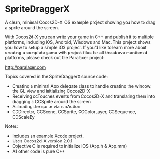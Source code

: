 SpriteDraggerX
==============

A clean, minimal Cocos2D-X iOS example project showing you how to drag a sprite around the screen.

With Cocos2d-X you can write your game in C++ and publish it to multiple platforms, including iOS, Android, Windows and Mac. This project shows you how to setup a simple iOS project. If you'd like to learn more about creating a complete game with project files for all the above mentioned platforms, please check out the Paralaxer project:

http://paralaxer.com

Topics covered in the SpriteDraggerX source code:

 * Creating a minimal App delegate class to handle creating the window, the GL view and initializing Cocos2D-X
 * Receiving ccTouches events from Cocos2D-X and translating them into dragging a CCSprite around the screen
 * Animating the sprite via runAction
 * CCDirector, CCScene, CCSprite, CCColorLayer, CCSequence, CCScaleBy

Notes:

 * Includes an example Xcode project.
 * Uses Cocos2d-X version 2.0.1
 * Objective C is required to initialize iOS (App.h & App.mm)
 * All other code is pure C++